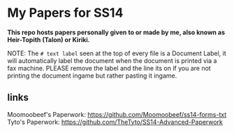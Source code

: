 # My Papers for SS14

**This repo hosts papers personally given to or made by me, also known as Heir-Topith (Talon) or Kiriki.**

NOTE:
The `# text label` seen at the top of every file is a Document Label, it will automatically label the document when the document is printed via a fax machine.
PLEASE remove the label and the line its on if you are not printing the document ingame but rather pasting it ingame.

## links

Moomoobeef's Paperwork: https://github.com/Moomoobeef/ss14-forms-txt
Tyto's Paperwork: https://github.com/TheTyto/SS14-Advanced-Paperwork
